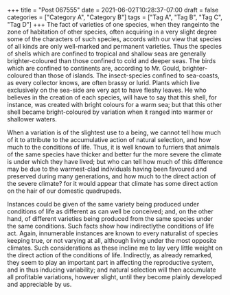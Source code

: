 +++
title = "Post 067555"
date = 2021-06-02T10:28:37-07:00
draft = false
categories = ["Category A", "Category B"]
tags = ["Tag A", "Tag B", "Tag C", "Tag D"]
+++
The fact of varieties of one species, when they rangeinto the zone of habitation of other species, often acquiring in a very slight degree some of the characters of such species, accords with our view that species of all kinds are only well-marked and permanent varieties. Thus the species of shells which are confined to tropical and shallow seas are generally brighter-coloured than those confined to cold and deeper seas. The birds which are confined to continents are, according to Mr. Gould, brighter-coloured than those of islands. The insect-species confined to sea-coasts, as every collector knows, are often brassy or lurid. Plants which live exclusively on the sea-side are very apt to have fleshy leaves. He who believes in the creation of each species, will have to say that this shell, for instance, was created with bright colours for a warm sea; but that this other shell became bright-coloured by variation when it ranged into warmer or shallower waters.

When a variation is of the slightest use to a being, we cannot tell how much of it to attribute to the accumulative action of natural selection, and how much to the conditions of life. Thus, it is well known to furriers that animals of the same species have thicker and better fur the more severe the climate is under which they have lived; but who can tell how much of this difference may be due to the warmest-clad individuals having been favoured and preserved during many generations, and how much to the direct action of the severe climate? for it would appear that climate has some direct action on the hair of our domestic quadrupeds.

Instances could be given of the same variety being produced under conditions of life as different as can well be conceived; and, on the other hand, of different varieties being produced from the same species under the same conditions. Such facts show how indirectlythe conditions of life act. Again, innumerable instances are known to every naturalist of species keeping true, or not varying at all, although living under the most opposite climates. Such considerations as these incline me to lay very little weight on the direct action of the conditions of life. Indirectly, as already remarked, they seem to play an important part in affecting the reproductive system, and in thus inducing variability; and natural selection will then accumulate all profitable variations, however slight, until they become plainly developed and appreciable by us.
